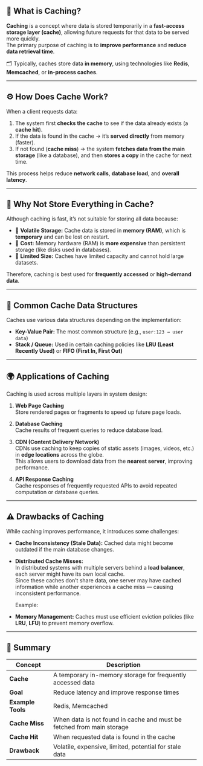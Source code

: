 ## 🧠 What is Caching?

**Caching** is a concept where data is stored temporarily in a **fast-access storage layer (cache)**, allowing future requests for that data to be served more quickly.  
The primary purpose of caching is to **improve performance** and **reduce data retrieval time**.

🗂️ Typically, caches store data **in memory**, using technologies like **Redis**, **Memcached**, or **in-process caches**.

---

## ⚙️ How Does Cache Work?

When a client requests data:
1. The system first **checks the cache** to see if the data already exists (a **cache hit**).
2. If the data is found in the cache → it’s **served directly** from memory (faster).
3. If not found (**cache miss**) → the system **fetches data from the main storage** (like a database), and then **stores a copy** in the cache for next time.

This process helps reduce **network calls**, **database load**, and **overall latency**.


---

## 💾 Why Not Store Everything in Cache?

Although caching is fast, it’s not suitable for storing all data because:

- 🧠 **Volatile Storage:** Cache data is stored in **memory (RAM)**, which is **temporary** and can be lost on restart.  
- 💸 **Cost:** Memory hardware (RAM) is **more expensive** than persistent storage (like disks used in databases).  
- 📏 **Limited Size:** Caches have limited capacity and cannot hold large datasets.

Therefore, caching is best used for **frequently accessed** or **high-demand data**.

---

## 🧱 Common Cache Data Structures

Caches use various data structures depending on the implementation:

- **Key-Value Pair:** The most common structure (e.g., `user:123 → user data`)  
- **Stack / Queue:** Used in certain caching policies like **LRU (Least Recently Used)** or **FIFO (First In, First Out)**

---

## 🌍 Applications of Caching

Caching is used across multiple layers in system design:

1. **Web Page Caching**  
   Store rendered pages or fragments to speed up future page loads.

2. **Database Caching**  
   Cache results of frequent queries to reduce database load.

3. **CDN (Content Delivery Network)**  
   CDNs use caching to keep copies of static assets (images, videos, etc.) in **edge locations** across the globe.  
   This allows users to download data from the **nearest server**, improving performance.

4. **API Response Caching**  
   Cache responses of frequently requested APIs to avoid repeated computation or database queries.

---

## ⚠️ Drawbacks of Caching

While caching improves performance, it introduces some challenges:

- **Cache Inconsistency (Stale Data):** Cached data might become outdated if the main database changes.  
- **Distributed Cache Misses:**  
  In distributed systems with multiple servers behind a **load balancer**, each server might have its own local cache.  
  Since these caches don’t share data, one server may have cached information while another experiences a cache miss — causing inconsistent performance.
  
  Example:

- **Memory Management:** Caches must use efficient eviction policies (like **LRU**, **LFU**) to prevent memory overflow.

---

## 🏁 Summary

| Concept | Description |
|----------|-------------|
| **Cache** | A temporary in-memory storage for frequently accessed data |
| **Goal** | Reduce latency and improve response times |
| **Example Tools** | Redis, Memcached |
| **Cache Miss** | When data is not found in cache and must be fetched from main storage |
| **Cache Hit** | When requested data is found in the cache |
| **Drawback** | Volatile, expensive, limited, potential for stale data |

